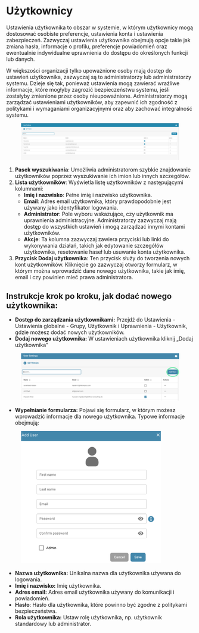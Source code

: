 # Użytkownicy

Ustawienia użytkownika to obszar w systemie, w którym użytkownicy mogą dostosować osobiste preferencje, ustawienia konta i ustawienia zabezpieczeń. Zazwyczaj ustawienia użytkownika obejmują opcje takie jak zmiana hasła, informacje o profilu, preferencje powiadomień oraz ewentualnie indywidualne uprawnienia do dostępu do określonych funkcji lub danych.

W większości organizacji tylko upoważnione osoby mają dostęp do ustawień użytkownika, zazwyczaj są to administratorzy lub administratorzy systemu. Dzieje się tak, ponieważ ustawienia mogą zawierać wrażliwe informacje, które mogłyby zagrozić bezpieczeństwu systemu, jeśli zostałyby zmienione przez osoby nieupoważnione. Administratorzy mogą zarządzać ustawieniami użytkowników, aby zapewnić ich zgodność z politykami i wymaganiami organizacyjnymi oraz aby zachować integralność systemu.

<figure><img src="../../../../../.gitbook/assets/Bildschirmfoto 2024-05-08 um 08.21.48.png" alt=""><figcaption></figcaption></figure>

1. **Pasek wyszukiwania**: Umożliwia administratorom szybkie znajdowanie użytkowników poprzez wyszukiwanie ich imion lub innych szczegółów.
2. **Lista użytkowników**: Wyświetla listę użytkowników z następującymi kolumnami:
   * **Imię i nazwisko**: Pełne imię i nazwisko użytkownika.
   * **Email**: Adres email użytkownika, który prawdopodobnie jest używany jako identyfikator logowania.
   * **Administrator**: Pole wyboru wskazujące, czy użytkownik ma uprawnienia administracyjne. Administratorzy zazwyczaj mają dostęp do wszystkich ustawień i mogą zarządzać innymi kontami użytkowników.
   * **Akcje**: Ta kolumna zazwyczaj zawiera przyciski lub linki do wykonywania działań, takich jak edytowanie szczegółów użytkownika, resetowanie haseł lub usuwanie konta użytkownika.
3. **Przycisk Dodaj użytkownika**: Ten przycisk służy do tworzenia nowych kont użytkowników. Kliknięcie go zazwyczaj otworzy formularz, w którym można wprowadzić dane nowego użytkownika, takie jak imię, email i czy powinien mieć prawa administratora.

## Instrukcje krok po kroku, jak dodać nowego użytkownika:

* **Dostęp do zarządzania użytkownikami:** Przejdź do Ustawienia - Ustawienia globalne - Grupy, Użytkownik i Uprawnienia - Użytkownik, gdzie możesz dodać nowych użytkowników.&#x20;
* **Dodaj nowego użytkownika:** W ustawieniach użytkownika kliknij „Dodaj użytkownika”

<figure><img src="../../../../../.gitbook/assets/Bildschirmfoto 2024-05-16 um 21.29.13.png" alt=""><figcaption></figcaption></figure>

* **Wypełnianie formularza:** Pojawi się formularz, w którym możesz wprowadzić informacje dla nowego użytkownika. Typowe informacje obejmują:

<figure><img src="../../../../../.gitbook/assets/Bildschirmfoto 2024-05-16 um 21.39.56.png" alt="" width="375"><figcaption></figcaption></figure>

* **Nazwa użytkownika:** Unikalna nazwa dla użytkownika używana do logowania.&#x20;
* **Imię i nazwisko:** Imię użytkownika.&#x20;
* **Adres email:** Adres email użytkownika używany do komunikacji i powiadomień.&#x20;
* **Hasło**: Hasło dla użytkownika, które powinno być zgodne z politykami bezpieczeństwa.&#x20;
* **Rola użytkownika:** Ustaw rolę użytkownika, np. użytkownik standardowy lub administrator.&#x20;